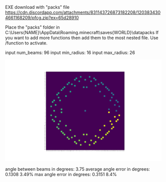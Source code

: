 EXE download with "packs" file https://cdn.discordapp.com/attachments/831143726873182208/1203834304661168209/pfcg.zip?ex=65d28910

Place the "packs" folder in C:\Users\{NAME}\AppData\Roaming\.minecraft\saves\{WORLD}\datapacks
If you want to add more functions then add them to the most nested file.
Use /function to activate.



input num_beams: 96
input min_radius: 16
input max_radius: 26

![text](Figure.png)

angle between beams in degrees: 3.75
average angle error in degrees: 0.1308 3.49%
max angle error in degrees: 0.3151 8.4%
